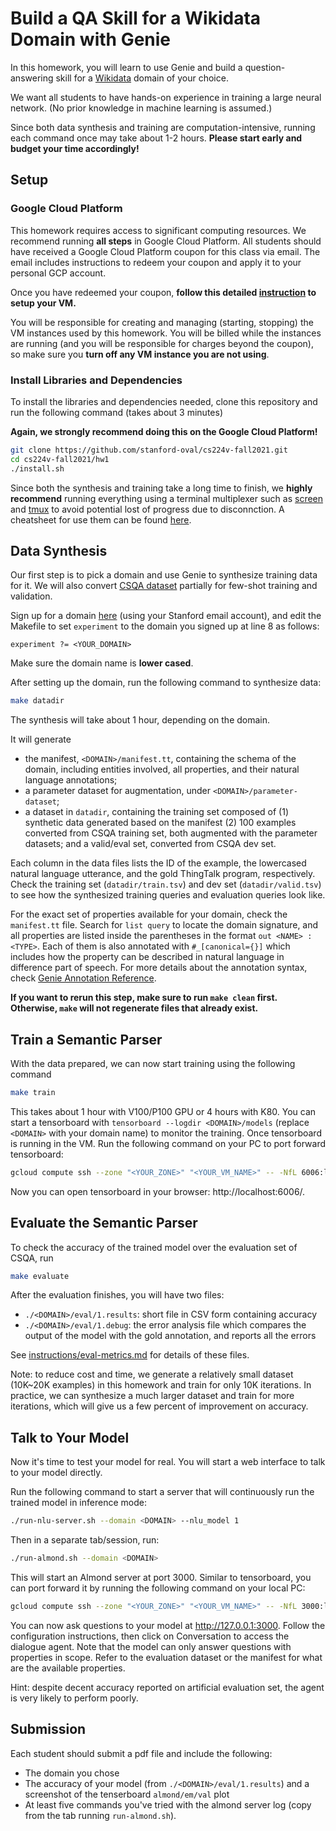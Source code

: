 # Build a QA Skill for a Wikidata Domain with Genie

In this homework, you will learn to use Genie and build a question-answering skill for a [Wikidata](https://www.wikidata.org) domain of your choice. 

We want all students to have hands-on experience in training a large neural network.  (No prior knowledge in machine learning is assumed.)  

Since both data synthesis and training are computation-intensive, running each command once may take about 1-2 hours.
**Please start early and budget your time accordingly!**

## Setup 

### Google Cloud Platform
This homework requires access to significant computing resources. We recommend running **all steps** in Google Cloud Platform. All students should have received a Google Cloud Platform coupon for this class via email. The email includes instructions to redeem your coupon and apply it to your personal GCP account.

Once you have redeemed your coupon, **follow this detailed [instruction](./instructions/google-cloud.md) to setup your VM.**

You will be responsible for creating and managing (starting, stopping) the VM instances used by this homework. You will be billed while the instances are running (and you will be responsible for charges beyond the coupon), so make sure you **turn off any VM instance you are not using**.

### Install Libraries and Dependencies
To install the libraries and dependencies needed, clone this repository and run the following command (takes about 3 minutes)

**Again, we strongly recommend doing this on the Google Cloud Platform!**

```bash
git clone https://github.com/stanford-oval/cs224v-fall2021.git
cd cs224v-fall2021/hw1
./install.sh
```

Since both the synthesis and training take a long time to finish, we **highly recommend** running everything using a terminal multiplexer such as [screen](https://www.gnu.org/software/screen/) and [tmux](https://github.com/tmux/tmux/wiki) to avoid potential lost of progress due to disconnction. A cheatsheet for use them can be found [here](./instructions/multiplexers.md). 

## Data Synthesis
Our first step is to pick a domain and use Genie to synthesize training data for it.
We will also convert [CSQA dataset](https://amritasaha1812.github.io/CSQA/) partially for few-shot training and validation.

Sign up for a domain [here](https://docs.google.com/spreadsheets/d/1lZ_3EGYKPKvCtNV9kYschN7cnlKt03az9k3zSASa9tw/edit?usp=sharing) (using your Stanford email account), and edit the Makefile to set `experiment` to the domain you signed up at line 8 as follows:
```make
experiment ?= <YOUR_DOMAIN>
```
Make sure the domain name is **lower cased**. 

After setting up the domain, run the following command to synthesize data:
```bash
make datadir 
```
The synthesis will take about 1 hour, depending on the domain. 

It will generate 
- the manifest, `<DOMAIN>/manifest.tt`, containing the schema of the domain, including entities involved, all properties, and their natural language annotations; 
- a parameter dataset for augmentation, under `<DOMAIN>/parameter-dataset`; 
- a dataset in `datadir`, containing the training set composed of (1) synthetic data generated based on the manifest (2) 100 examples converted from CSQA training set, both augmented with the parameter datasets; and a valid/eval set, converted from CSQA dev set.

Each column in the data files lists the ID of the example, the lowercased natural language utterance, and the gold ThingTalk program, respectively.
Check the training set (`datadir/train.tsv`) and dev set (`datadir/valid.tsv`) to see how the synthesized training queries and evaluation queries look like.

For the exact set of properties available for your domain, check the `manifest.tt` file. Search for `list query` to locate the domain signature, and all properties are listed inside the parentheses in the format `out <NAME> : <TYPE>`. Each of them is also annotated with `#_[canonical={}]` which includes how the property can be described in natural language in difference part of speech. For more details about the annotation syntax, check [Genie Annotation Reference](https://wiki.almond.stanford.edu/genie/annotations).

**If you want to rerun this step, make sure to run `make clean` first. Otherwise, `make` will not regenerate files that already exist.**

## Train a Semantic Parser 
With the data prepared, we can now start training using the following command
```bash
make train
```
This takes about 1 hour with V100/P100 GPU or 4 hours with K80.
You can start a tensorboard with `tensorboard --logdir <DOMAIN>/models` (replace `<DOMAIN>` with your domain name) to monitor the training. 
Once tensorboard is running in the VM. Run the following command on your PC to port forward tensorboard:
```bash
gcloud compute ssh --zone "<YOUR_ZONE>" "<YOUR_VM_NAME>" -- -NfL 6006:localhost:6006
```
Now you can open tensorboard in your browser: http://localhost:6006/.

## Evaluate the Semantic Parser
To check the accuracy of the trained model over the evaluation set of CSQA, run 
```bash
make evaluate
```
After the evaluation finishes, you will have two files:
- `./<DOMAIN>/eval/1.results`: short file in CSV form containing accuracy
- `./<DOMAIN>/eval/1.debug`: the error analysis file which compares the output of the model with the gold annotation, and reports all the errors

See [instructions/eval-metrics.md](instructions/eval-metrics.md) for details of these files.

Note: to reduce cost and time, we generate a relatively small dataset (10K~20K examples) in this homework and train for only 10K iterations. In practice, we can synthesize a much larger dataset and train for more iterations, which will give us a few percent of improvement on accuracy. 

## Talk to Your Model
Now it's time to test your model for real. You will start a web interface to talk to your model directly. 

Run the following command to start a server that will continuously run the trained model in inference mode:
```bash
./run-nlu-server.sh --domain <DOMAIN> --nlu_model 1
```

Then in a separate tab/session, run:
```bash
./run-almond.sh --domain <DOMAIN>
```

This will start an Almond server at port 3000. Similar to tensorboard, you can port forward it
by running the following command on your local PC:
```bash
gcloud compute ssh --zone "<YOUR_ZONE>" "<YOUR_VM_NAME>" -- -NfL 3000:localhost:3000
```

You can now ask questions to your model at http://127.0.0.1:3000. Follow the configuration instructions, then click on Conversation to access the dialogue agent.
Note that the model can only answer questions with properties in scope. Refer to the evaluation dataset or the manifest for what are the available properties.

Hint: despite decent accuracy reported on artificial evaluation set, the agent is very likely to perform poorly. 

## Submission
Each student should submit a pdf file and include the following: 
- The domain you chose
- The accuracy of your model (from `./<DOMAIN>/eval/1.results`) and a screenshot of the tenserboard `almond/em/val` plot
- At least five commands you've tried with the almond server log (copy from the tab running `run-almond.sh`). 

